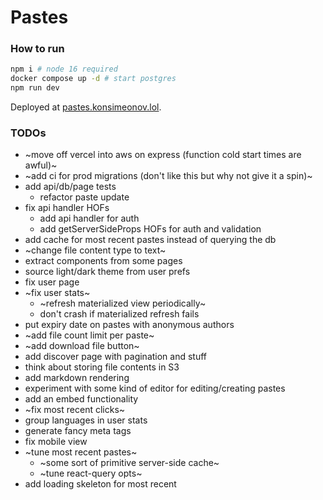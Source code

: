 # Pastes

### How to run
```bash
npm i # node 16 required
docker compose up -d # start postgres
npm run dev
```

Deployed at [pastes.konsimeonov.lol](https://pastes.konsimeonov.lol/).

### TODOs
- ~move off vercel into aws on express (function cold start times are awful)~
- ~add ci for prod migrations (don't like this but why not give it a spin)~
- add api/db/page tests
    - refactor paste update
- fix api handler HOFs
    - add api handler for auth
    - add getServerSideProps HOFs for auth and validation
- add cache for most recent pastes instead of querying the db
- ~change file content type to text~
- extract components from some pages
- source light/dark theme from user prefs
- fix user page
- ~fix user stats~
  - ~refresh materialized view periodically~
  - don't crash if materialized refresh fails
- put expiry date on pastes with anonymous authors
- ~add file count limit per paste~
- ~add download file button~
- add discover page with pagination and stuff
- think about storing file contents in S3
- add markdown rendering
- experiment with some kind of editor for editing/creating pastes
- add an embed functionality
- ~fix most recent clicks~
- group languages in user stats
- generate fancy meta tags
- fix mobile view
- ~tune most recent pastes~
  - ~some sort of primitive server-side cache~
  - ~tune react-query opts~
- add loading skeleton for most recent
